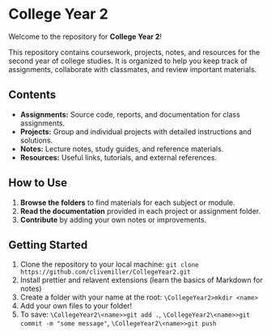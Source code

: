 # College Year 2

Welcome to the repository for **College Year 2**!

This repository contains coursework, projects, notes, and resources for the second year of college studies. It is organized to help you keep track of assignments, collaborate with classmates, and review important materials.

## Contents

- **Assignments:** Source code, reports, and documentation for class assignments.
- **Projects:** Group and individual projects with detailed instructions and solutions.
- **Notes:** Lecture notes, study guides, and reference materials.
- **Resources:** Useful links, tutorials, and external references.

## How to Use

1. **Browse the folders** to find materials for each subject or module.
2. **Read the documentation** provided in each project or assignment folder.
3. **Contribute** by adding your own notes or improvements.

## Getting Started

1. Clone the repository to your local machine: `git clone https://github.com/clivemiller/CollegeYear2.git`
2. Install prettier and relavent extensions (learn the basics of Markdown for notes)
3. Create a folder with your name at the root: `\CollegeYear2>mkdir <name>`
4. Add your own files to your folder! 
5. To save: `\CollegeYear2\<name>>git add .`, `\CollegeYear2\<name>>git commit -m "some message"`, `\CollegeYear2\<name>>git push`